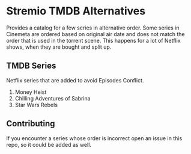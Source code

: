 # Stremio TMDB Alternatives

Provides a catalog for a few series in alternative order.
Some series in Cinemeta are ordered based on original air date 
and does not match the order that is used in the torrent scene. 
This happens for a lot of Netflix shows, when they are bought and split up.

## TMDB Series

Netflix series that are added to avoid Episodes Conflict.
1. Money Heist
2. Chilling Adventures of Sabrina
3. Star Wars Rebels

## Contributing

If you encounter a series whose order is incorrect 
open an issue in this repo, so it could be added as well.
